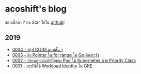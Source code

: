 # acoshift's blog

ชอบเนื้อหา ? กด Star ได้ใน [github](https://github.com/acoshift/blog)!

## 2019

- [0004 - สรุป CORS แบบสั้น ๆ](0004-web-cors.md)
- [0003 - ดึง Pointer ใน for range ใน Go ต้องระวัง](./2019/0003-go-for-range-pointer.md)
- [0002 - กำหนดความสำคัญของ Pod ใน Kubernetes ด้วย Priority Class](./2019/0002-k8s-priority-class.md)
- [0001 - สรุปวิธีใช้ Workload Identity ใน GKE](./2019/0001-gke-workload-identity.md)
